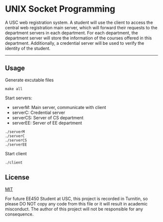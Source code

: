 # **UNIX Socket Programming**
A USC web registration system. A student will use the client to access the central web registration main server, which will forward their requests to the department servers in each department. For each department, the department server will store the information of the courses offered in this department. Additionally, a credential server will be used to verify the identity of the student.
___
   
## Usage
Generate excutable files
```
make all
```
Start servers:
- serverM: Main server, communicate with client
- serverC: Credential server
- serverCS: Server of CS department
- serverEE: Server of EE department
```
./serverM
./serverC
./serverCS
./serverEE 
```
Start client
```
./client
```

## License

[MIT](https://choosealicense.com/licenses/mit/)

For future EE450 Student at USC, this project is recorded in Turnitin, so please DO NOT copy any code from this file or it will result in academic misconduct.
The author of this project will not be responsible for any consequence.